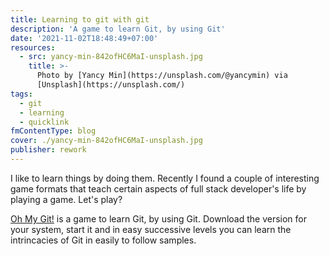```yaml
---
title: Learning to git with git
description: 'A game to learn Git, by using Git'
date: '2021-11-02T18:48:49+07:00'
resources:
  - src: yancy-min-842ofHC6MaI-unsplash.jpg
    title: >-
      Photo by [Yancy Min](https://unsplash.com/@yancymin) via
      [Unsplash](https://unsplash.com/)
tags:
  - git
  - learning
  - quicklink
fmContentType: blog
cover: ./yancy-min-842ofHC6MaI-unsplash.jpg
publisher: rework
---
```


I like to learn things by doing them. Recently I found a couple of interesting game formats that teach certain aspects of full stack developer's life by playing a game. Let's play?

[Oh My Git!](https://github.com/git-learning-game/oh-my-git) is a game to learn Git, by using Git. Download the version for your system, start it and in easy successive levels you can learn the intrincacies of Git in easily to follow samples.

